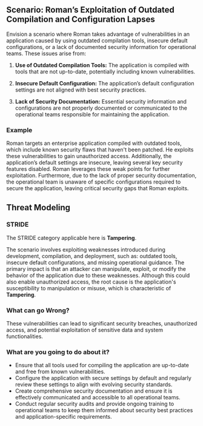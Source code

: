 ## Scenario: Roman’s Exploitation of Outdated Compilation and Configuration Lapses

Envision a scenario where Roman takes advantage of vulnerabilities in an application caused by using outdated compilation tools, insecure default configurations, or a lack of documented security information for operational teams. These issues arise from:

1. **Use of Outdated Compilation Tools:** The application is compiled with tools that are not up-to-date, potentially including known vulnerabilities.

2. **Insecure Default Configuration:** The application’s default configuration settings are not aligned with best security practices.

3. **Lack of Security Documentation:** Essential security information and configurations are not properly documented or communicated to the operational teams responsible for maintaining the application.

### Example

Roman targets an enterprise application compiled with outdated tools, which include known security flaws that haven't been patched. He exploits these vulnerabilities to gain unauthorized access. Additionally, the application’s default settings are insecure, leaving several key security features disabled. Roman leverages these weak points for further exploitation. Furthermore, due to the lack of proper security documentation, the operational team is unaware of specific configurations required to secure the application, leaving critical security gaps that Roman exploits.

## Threat Modeling

### STRIDE

The STRIDE category applicable here is **Tampering**.

The scenario involves exploiting weaknesses introduced during development, compilation, and deployment, such as: outdated tools, insecure default configurations, and missing operational guidance.
The primary impact is that an attacker can manipulate, exploit, or modify the behavior of the application due to these weaknesses.
Although this could also enable unauthorized access, the root cause is the application's susceptibility to manipulation or misuse, which is characteristic of **Tampering**.

### What can go Wrong?

These vulnerabilities can lead to significant security breaches, unauthorized access, and potential exploitation of sensitive data and system functionalities.

### What are you going to do about it?

- Ensure that all tools used for compiling the application are up-to-date and free from known vulnerabilities.
- Configure the application with secure settings by default and regularly review these settings to align with evolving security standards. 
- Create comprehensive security documentation and ensure it is effectively communicated and accessible to all operational teams. 
- Conduct regular security audits and provide ongoing training to operational teams to keep them informed about security best practices and application-specific requirements.
